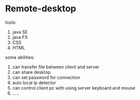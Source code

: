 # Remote-desktop

tools:
 1) java SE
 2) java FX
 3) CSS
 4) HTML
 
some abilities:
  1) can transfer file between client and server
  2) can share desktop
  3) can set password for connection
  4) auto local ip detector
  5) can control client pc with using server keyboard and mouse
  6) .....
